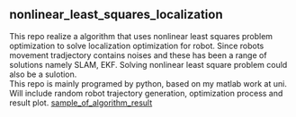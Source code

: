 ## nonlinear_least_squares_localization  
  
This repo realize a algorithm that uses nonlinear least squares problem optimization to solve localization optimization for robot. Since robots movement tradjectory contains noises and these has been a range of solutions namely SLAM, EKF. Solving nonlinear least square problem could also be a sulotion.  
This repo is mainly programed by python, based on my matlab work at uni. Will include random robot trajectory generation, optimization process and result plot.
[sample_of_algorithm_result](https://github.com/magiczjp123/nonlinear_least_squares_localization/raw/master/20r1.png)